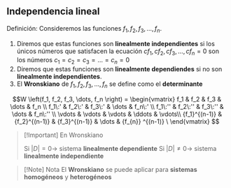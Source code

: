 ## Independencia lineal

Definición: Consideremos las funciones $f_1, f_2, f_3, \dots, f_n$.

1. Diremos que estas funciones son **linealmente independientes** si los únicos números que satisfacen la ecuación $cf_1, cf_2, cf_3, \dots, cf_n = 0$ son los números $c_1 = c_2 = c_3 = \dots = c_n = 0$
2. Diremos que estas funciones son **linealmente dependiendes** si no son **línealmente independientes**.
3. El **Wronskiano** de $f_1, f_2, f_3, \dots, f_n$ se define como el **determinante**

$$W \left(f_1, f_2, f_3, \dots, f_n \right) = 
\begin{vmatrix}
f_1           & f_2           & f_3           & \dots  & f_n \\
f_1\:'        & f_2\:'        & f_3\:'        & \dots  & f_n\:' \\
f_1\:''       & f_2\:''       & f_3\:''       & \dots  & f_n\:'' \\
\vdots        & \vdots        & \vdots        & \ddots & \vdots\\
{f_1}^{(n-1)} & {f_2}^{(n-1)} & {f_3}^{(n-1)} & \dots  & {f_{n}} ^{(n-1)} \
\end{vmatrix} $$

> [!Important] En Wronskiano
> 
> Si $|D| = 0 \to$ sistema **linealmente dependiente**
> Si $|D| \neq 0 \to$ sistema **linealmente independiente**

> [!Note] Nota
> El **Wronskiano** se puede aplicar para **sistemas homogéneos** y **heterogéneos**
